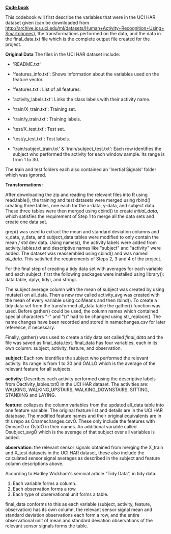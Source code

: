 
<b><u>Code book</b></u>

This codebook will first describe the variables that were in the UCI HAR dataset given (can be downloaded from http://archive.ics.uci.edu/ml/datasets/Human+Activity+Recognition+Using+Smartphones), the transformations performed on the data, and the data in the final_data.txt file which is the complete output file created for the project. 

<b>Original Data</b>
The files in the UCI HAR dataset include:

- 'README.txt'
- 'features_info.txt': Shows information about the variables used on the feature vector.
- 'features.txt': List of all features.
- 'activity_labels.txt': Links the class labels with their activity name.

- 'train/X_train.txt': Training set.
- 'train/y_train.txt': Training labels.
- 'test/X_test.txt': Test set.
- 'test/y_test.txt': Test labels.

- 'train/subject_train.txt' & 'train/subject_test.txt': Each row identifies the subject who performed the activity for each window sample. Its range is from 1 to 30.

The train and test folders each also contained an 'Inertial Signals' folder which was ignored. 

<b>Transformations:</b>

After downloading the zip and reading the relevant files into R using read.table(), the training and test datasets were merged using rbind() creating three tables, one each for the x-data, y-data, and subject data. These three tables were then merged using cbind() to create <i>initial_data</i>, which satisfies the requirement of Step 1 to merge all the data sets and create one data set.

grep() was used to extract the mean and standard deviation columns and x_data, y_data, and subject_data tables were modified to only contain the mean / std dev data. Using names(), the activity labels were added from activity_lables.txt and descriptive names like "subject" and "activity" were added. The dataset was reassembled using cbind() and was named <i>all_data</i>. This satisfied the requirements of Steps 2, 3 and 4 of the project. 

For the final step of creating a tidy data set with averages for each variable and each subject, first the following packages were installed using library(): data.table, dplyr, tidyr, and stringr. 

The subject average column with the mean of subject was created by using mutate() on all_data. Then a new row called activity_avg was created with the mean of every variable using colMeans and then rbind(). To create a tidy data set from  the transformed all_data table  the gather() function was used. Before gather() could be used, the column names which contained special characters "-" and "()" had to be changed using str_replace(). The name changes have been recorded and stored in namechanges.csv for later reference, if necessary. 

Finally, gather() was used to create a tidy data set called <i>final_data</i> and the file was saved as final_data.text. final_data has four variables, each in its own column: subject, activity, feature, and observation. 

<b>subject</b>: Each row identifies the subject who performed the relevant activity. Its range is from 1 to 30 and ÒALLÓ which is the average of the relevant feature for all subjects. 

<b>activity</b>: Describes each activity performed using the descriptive labels from Òactivity_lables.txtÓ in the UCI HAR dataset. The activities are: WALKING, WALKING_UPSTAIRS, WALKING_DOWNSTAIRS, SITTING, STANDING and LAYING.

<b>feature</b>: collapses the column variables from the updated all_data table into one feature variable. The original feature list and details are in the UCI HAR database. The modified feature names and their original equivalents are in this repo as Ònamechanges.csvÓ. These only include the features with ÒmeanÓ or ÒstdÓ in their names. An additional variable called Òsubject_avgÓ which is the average of that subject over all variables is added. 

<b>observation</b>: the relevant sensor signals obtained from merging the X_train and X_test datasets in the UCI HAR dataset, these also include the calculated sensor signal averages as described in the subject and feature column descriptions above. 
 
According to Hadley Wickham's seminal article "Tidy Data", in tidy data:

1. Each variable forms a column.
2. Each observation forms a row.
3. Each type of observational unit forms a table. 

final_data conforms to this as each variable (subject, activity, feature, observation) has its own column, the relevant sensor signal mean and standard deviation observations each form a row, and the entire observational unit of mean and standard deviation observations of the relevant sensor signals forms the table. 

